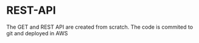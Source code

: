 # REST-API

The GET and REST API are created from scratch.
The code is commited to git and deployed in AWS